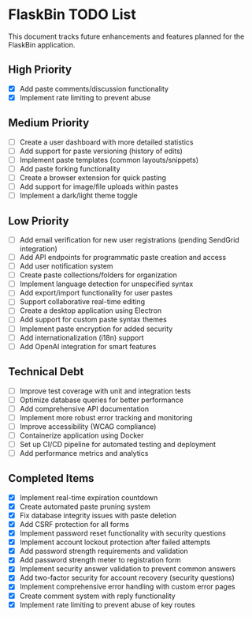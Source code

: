 # FlaskBin TODO List

This document tracks future enhancements and features planned for the FlaskBin application.

## High Priority

- [x] Add paste comments/discussion functionality
- [x] Implement rate limiting to prevent abuse

## Medium Priority

- [ ] Create a user dashboard with more detailed statistics
- [ ] Add support for paste versioning (history of edits)
- [ ] Implement paste templates (common layouts/snippets)
- [ ] Add paste forking functionality
- [ ] Create a browser extension for quick pasting
- [ ] Add support for image/file uploads within pastes
- [ ] Implement a dark/light theme toggle

## Low Priority

- [ ] Add email verification for new user registrations (pending SendGrid integration)
- [ ] Add API endpoints for programmatic paste creation and access
- [ ] Add user notification system
- [ ] Create paste collections/folders for organization
- [ ] Implement language detection for unspecified syntax
- [ ] Add export/import functionality for user pastes
- [ ] Support collaborative real-time editing
- [ ] Create a desktop application using Electron
- [ ] Add support for custom paste syntax themes
- [ ] Implement paste encryption for added security
- [ ] Add internationalization (i18n) support
- [ ] Add OpenAI integration for smart features

## Technical Debt

- [ ] Improve test coverage with unit and integration tests
- [ ] Optimize database queries for better performance
- [ ] Add comprehensive API documentation
- [ ] Implement more robust error tracking and monitoring
- [ ] Improve accessibility (WCAG compliance)
- [ ] Containerize application using Docker
- [ ] Set up CI/CD pipeline for automated testing and deployment
- [ ] Add performance metrics and analytics

## Completed Items

- [x] Implement real-time expiration countdown
- [x] Create automated paste pruning system
- [x] Fix database integrity issues with paste deletion
- [x] Add CSRF protection for all forms
- [x] Implement password reset functionality with security questions
- [x] Implement account lockout protection after failed attempts
- [x] Add password strength requirements and validation
- [x] Add password strength meter to registration form
- [x] Implement security answer validation to prevent common answers
- [x] Add two-factor security for account recovery (security questions)
- [x] Implement comprehensive error handling with custom error pages
- [x] Create comment system with reply functionality
- [x] Implement rate limiting to prevent abuse of key routes
